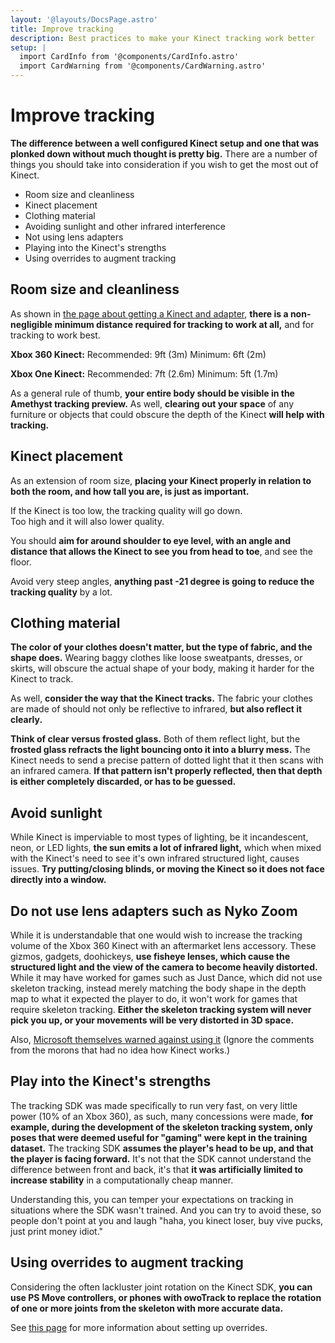 ```yaml
---
layout: '@layouts/DocsPage.astro'
title: Improve tracking
description: Best practices to make your Kinect tracking work better
setup: | 
  import CardInfo from '@components/CardInfo.astro'
  import CardWarning from '@components/CardWarning.astro'
---
```

# Improve tracking
**The difference between a well configured Kinect setup and one that was plonked down without much thought is pretty big.** There are a number of things you should take into consideration if you wish to get the most out of Kinect.

- Room size and cleanliness
- Kinect placement
- Clothing material
- Avoiding sunlight and other infrared interference
- Not using lens adapters
- Playing into the Kinect's strengths
- Using overrides to augment tracking

## Room size and cleanliness
As shown in [the page about getting a Kinect and adapter](/en/buying-kinect), **there is a non-negligible minimum distance required for tracking to work at all,** and for tracking to work best.

**Xbox 360 Kinect:**
Recommended: 9ft (3m)
Minimum: 6ft (2m)

**Xbox One Kinect:**
Recommended: 7ft (2.6m)
Minimum: 5ft (1.7m)

As a general rule of thumb, **your entire body should be visible in the Amethyst tracking preview.** As well, **clearing out your space** of any furniture or objects that could obscure the depth of the Kinect **will help with tracking.**

## Kinect placement
As an extension of room size, **placing your Kinect properly in relation to both the room, and how tall you are, is just as important.**

If the Kinect is too low, the tracking quality will go down.  
Too high and it will also lower quality.

You should **aim for around shoulder to eye level, with an angle and distance that allows the Kinect to see you from head to toe**, and see the floor.

Avoid very steep angles, **anything past -21 degree is going to reduce the tracking quality** by a lot.

## Clothing material
**The color of your clothes doesn't matter, but the type of fabric, and the shape does.**
Wearing baggy clothes like loose sweatpants, dresses, or skirts, will obscure the actual shape of your body, making it harder for the Kinect to track.

As well, **consider the way that the Kinect tracks.** The fabric your clothes are made of should not only be reflective to infrared, **but also reflect it clearly.**

**Think of clear versus frosted glass.** Both of them reflect light, but the **frosted glass refracts the light bouncing onto it into a blurry mess.** The Kinect needs to send a precise pattern of dotted light that it then scans with an infrared camera. **If that pattern isn't properly reflected, then that depth is either completely discarded, or has to be guessed.**

## Avoid sunlight
While Kinect is imperviable to most types of lighting, be it incandescent, neon, or LED lights, **the sun emits a lot of infrared light,** which when mixed with the Kinect's need to see it's own infrared structured light, causes issues. **Try putting/closing blinds, or moving the Kinect so it does not face directly into a window.**

## Do not use lens adapters such as Nyko Zoom
While it is understandable that one would wish to increase the tracking volume of the Xbox 360 Kinect with an aftermarket lens accessory. These gizmos, gadgets, doohickeys, **use fisheye lenses, which cause the structured light and the view of the camera to become heavily distorted.** While it may have worked for games such as Just Dance, which did not use skeleton tracking, instead merely matching the body shape in the depth map to what it expected the player to do, it won't work for games that require skeleton tracking. **Either the skeleton tracking system will never pick you up, or your movements will be very distorted in 3D space.**

Also, [Microsoft themselves warned against using it](https://web.archive.org/web/20110711194855/http://www.computerandvideogames.com/310675/news/ms-warns-against-kinect-zoom-modification/) (Ignore the comments from the morons that had no idea how Kinect works.)

## Play into the Kinect's strengths
The tracking SDK was made specifically to run very fast, on very little power (10% of an Xbox 360), as such, many concessions were made, **for example, during the development of the skeleton tracking system, only poses that were deemed useful for "gaming" were kept in the training dataset.** The tracking SDK **assumes the player's head to be up, and that the player is facing forward.** It's not that the SDK cannot understand the difference between front and back, it's that **it was artificially limited to increase stability** in a computationally cheap manner.

Understanding this, you can temper your expectations on tracking in situations where the SDK wasn't trained. And you can try to avoid these, so people don't point at you and laugh "haha, you kinect loser, buy vive pucks, just print money idiot."

## Using overrides to augment tracking
Considering the often lackluster joint rotation on the Kinect SDK, **you can use PS Move controllers, or phones with owoTrack to replace the rotation of one or more joints from the skeleton with more accurate data.**

See [this page](/en/app/overrides) for more information about setting up overrides.